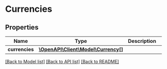 # Currencies

## Properties
Name | Type | Description | Notes
------------ | ------------- | ------------- | -------------
**currencies** | [**\OpenAPI\Client\Model\Currency[]**](Currency.md) |  | [optional] 

[[Back to Model list]](../README.md#documentation-for-models) [[Back to API list]](../README.md#documentation-for-api-endpoints) [[Back to README]](../README.md)


